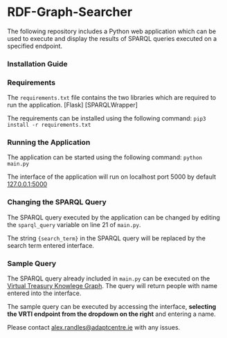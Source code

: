 # RDF-Graph-Searcher

The following repository includes a Python web application which can be used to execute and display the results of SPARQL queries executed on a specified endpoint.



### Installation Guide

### Requirements 
The `requirements.txt` file contains the two libraries which are required to run the application. 
[Flask] 
[SPARQLWrapper]

The requirements can be installed using the following command: `pip3 install -r requirements.txt` 
### Running the Application
The application can be started using the following command: `python main.py`


The interface of the application will run on localhost port 5000 by default [127.0.0.1:5000](http://127.0.0.1:5000)

### Changing the SPARQL Query
The SPARQL query executed by the application can be changed by editing the `sparql_query` variable on line 21 of `main.py`. 

The string `{search_term}` in the SPARQL query will be replaced by the search term entered interface.

### Sample Query 
The SPARQL query already included in `main.py` can be executed on the [Virtual Treasury Knowlege Graph](https://virtualtreasury.ie/knowledge-graph). The query will return people with name entered into the interface. 

The sample query can be executed by accessing the interface, **selecting the VRTI endpoint from the dropdown on the right** and entering a name. 




Please contact alex.randles@adaptcentre.ie with any issues. 